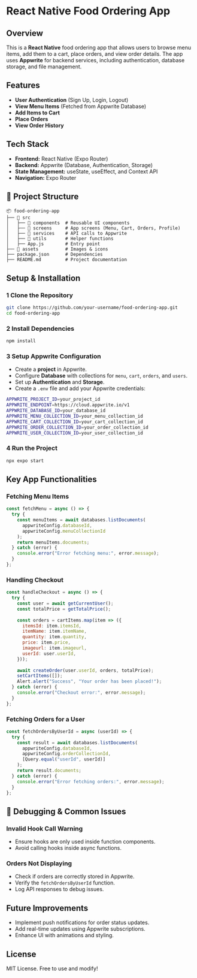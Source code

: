 # React Native Food Ordering App

## Overview
This is a **React Native** food ordering app that allows users to browse menu items, add them to a cart, place orders, and view order details. The app uses **Appwrite** for backend services, including authentication, database storage, and file management.

## Features
- **User Authentication** (Sign Up, Login, Logout)
- **View Menu Items** (Fetched from Appwrite Database)
- **Add Items to Cart**
- **Place Orders**
- **View Order History**

## Tech Stack
- **Frontend:** React Native (Expo Router)
- **Backend:** Appwrite (Database, Authentication, Storage)
- **State Management:** useState, useEffect, and Context API
- **Navigation:** Expo Router

## 📂 Project Structure
```
📦 food-ordering-app
├── 📂 src
│   ├── 📂 components  # Reusable UI components
│   ├── 📂 screens     # App screens (Menu, Cart, Orders, Profile)
│   ├── 📂 services    # API calls to Appwrite
│   ├── 📂 utils       # Helper functions
│   ├── App.js        # Entry point
├── 📂 assets          # Images & icons
├── package.json      # Dependencies
├── README.md         # Project documentation
```

## Setup & Installation
### 1 Clone the Repository
```sh
git clone https://github.com/your-username/food-ordering-app.git
cd food-ordering-app
```

### 2️ Install Dependencies
```sh
npm install
```

### 3️ Setup Appwrite Configuration
- Create a **project** in Appwrite.
- Configure **Database** with collections for `menu`, `cart`, `orders`, and `users`.
- Set up **Authentication** and **Storage**.
- Create a `.env` file and add your Appwrite credentials:

```sh
APPWRITE_PROJECT_ID=your_project_id
APPWRITE_ENDPOINT=https://cloud.appwrite.io/v1
APPWRITE_DATABASE_ID=your_database_id
APPWRITE_MENU_COLLECTION_ID=your_menu_collection_id
APPWRITE_CART_COLLECTION_ID=your_cart_collection_id
APPWRITE_ORDER_COLLECTION_ID=your_order_collection_id
APPWRITE_USER_COLLECTION_ID=your_user_collection_id
```

### 4️ Run the Project
```sh
npx expo start
```

## Key App Functionalities

### Fetching Menu Items
```javascript
const fetchMenu = async () => {
  try {
    const menuItems = await databases.listDocuments(
      appwriteConfig.databaseId,
      appwriteConfig.menuCollectionId
    );
    return menuItems.documents;
  } catch (error) {
    console.error("Error fetching menu:", error.message);
  }
};
```

### Handling Checkout
```javascript
const handleCheckout = async () => {
  try {
    const user = await getCurrentUser();
    const totalPrice = getTotalPrice();
    
    const orders = cartItems.map(item => ({
      itemsId: item.itemsId,
      itemName: item.itemName,
      quantity: item.quantity,
      price: item.price,
      imageurl: item.imageurl,
      userId: user.userId,
    }));
    
    await createOrder(user.userId, orders, totalPrice);
    setCartItems([]);
    Alert.alert("Success", "Your order has been placed!");
  } catch (error) {
    console.error("Checkout error:", error.message);
  }
};
```

### Fetching Orders for a User
```javascript
const fetchOrdersByUserId = async (userId) => {
  try {
    const result = await databases.listDocuments(
      appwriteConfig.databaseId,
      appwriteConfig.orderCollectionId,
      [Query.equal("userId", userId)]
    );
    return result.documents;
  } catch (error) {
    console.error("Error fetching orders:", error.message);
  }
};
```

## 🐞 Debugging & Common Issues
### **Invalid Hook Call Warning**
- Ensure hooks are only used inside function components.
- Avoid calling hooks inside async functions.

### **Orders Not Displaying**
- Check if orders are correctly stored in Appwrite.
- Verify the `fetchOrdersByUserId` function.
- Log API responses to debug issues.

## Future Improvements
- Implement push notifications for order status updates.
- Add real-time updates using Appwrite subscriptions.
- Enhance UI with animations and styling.

## License
MIT License. Free to use and modify!

